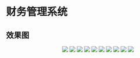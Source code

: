 # 财务管理系统 #

## 效果图
 <p align="center">
  <img  src="https://raw.githubusercontent.com/HappyTime001/financial-management-system/master/gif/1.png">
  <img  src="https://raw.githubusercontent.com/HappyTime001/financial-management-system/master/gif/2.png">
  <img  src="https://raw.githubusercontent.com/HappyTime001/financial-management-system/master/gif/3.png">
  <img  src="https://raw.githubusercontent.com/HappyTime001/financial-management-system/master/gif/4.png">
  <img  src="https://raw.githubusercontent.com/HappyTime001/financial-management-system/master/gif/5.png">
  <img  src="https://raw.githubusercontent.com/HappyTime001/financial-management-system/master/gif/6.png">
  <img  src="https://raw.githubusercontent.com/HappyTime001/financial-management-system/master/gif/7.png">
  <img  src="https://raw.githubusercontent.com/HappyTime001/financial-management-system/master/gif/71.png">
  <img  src="https://raw.githubusercontent.com/HappyTime001/financial-management-system/master/gif/8.png">
  <img  src="https://raw.githubusercontent.com/HappyTime001/financial-management-system/master/gif/9.png">
</p>
